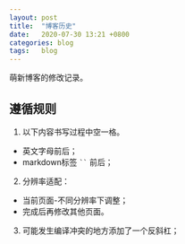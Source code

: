 ```yaml
---
layout: post
title:  "博客历史"  
date:   2020-07-30 13:21 +0800
categories: blog
tags:   blog
---
```


萌新博客的修改记录。

## 遵循规则

1. 以下内容书写过程中空一格。
  * 英文字母前后；
  * markdown标签 <code>``</code> 前后；
    
2. 分辨率适配：
 * 当前页面-不同分辨率下调整；
 * 完成后再修改其他页面。 
    
3. 可能发生编译冲突的地方添加了一个反斜杠；    
